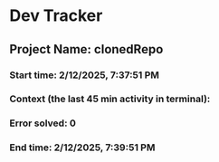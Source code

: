# Dev Tracker

  ## Project Name: clonedRepo
  ### Start time: 2/12/2025, 7:37:51 PM
  ### Context (the last 45 min activity in terminal): 
  
  ### Error solved: 0
  ### End time: 2/12/2025, 7:39:51 PM

  